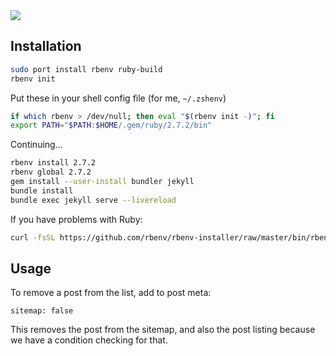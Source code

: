 <img style="margin: 0 auto;" src="https://github.com/explodinglabs/explodinglabs.github.io/blob/master/assets/composed-logo-large.png?raw=true" />

## Installation

```sh
sudo port install rbenv ruby-build
rbenv init
```

Put these in your shell config file (for me, `~/.zshenv`)
```sh
if which rbenv > /dev/null; then eval "$(rbenv init -)"; fi
export PATH="$PATH:$HOME/.gem/ruby/2.7.2/bin"
```

Continuing...
```sh
rbenv install 2.7.2
rbenv global 2.7.2
gem install --user-install bundler jekyll
bundle install
bundle exec jekyll serve --livereload
```

If you have problems with Ruby:
```sh
curl -fsSL https://github.com/rbenv/rbenv-installer/raw/master/bin/rbenv-doctor | bash
```

## Usage

To remove a post from the list, add to post meta:
```
sitemap: false
```
This removes the post from the sitemap, and also the post listing because we
have a condition checking for that.
